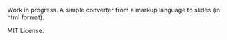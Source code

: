 Work in progress. A simple converter from a markup language to slides (in html format).

MIT License.
